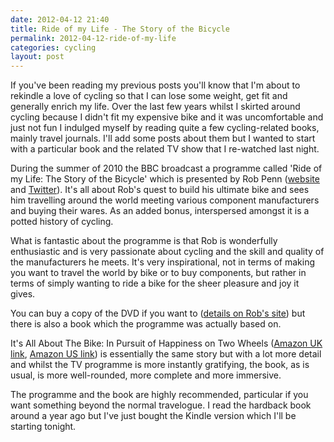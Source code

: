 ```yaml
---
date: 2012-04-12 21:40
title: Ride of my Life - The Story of the Bicycle
permalink: 2012-04-12-ride-of-my-life
categories: cycling
layout: post
---
```


If you've been reading my previous posts you'll know that I'm about to rekindle a love of cycling so that I can lose some weight, get fit and generally enrich my life. Over the last few years whilst I skirted around cycling because I didn't fit my expensive bike and it was uncomfortable and just not fun I indulged myself by reading quite a few cycling-related books, mainly travel journals. I'll add some posts about them but I wanted to start with a particular book and the related TV show that I re-watched last night.

During the summer of 2010 the BBC broadcast a programme called 'Ride of my Life: The Story of the Bicycle' which is presented by Rob Penn ([website](http://www.robpenn.net) and [Twitter](http://www.twitter.com/lateraltruth)). It's all about Rob's quest to build his ultimate bike and sees him travelling around the world meeting various component manufacturers and buying their wares. As an added bonus, interspersed amongst it is a potted history of cycling.

What is fantastic about the programme is that Rob is wonderfully enthusiastic and is very passionate about cycling and the skill and quality of the manufacturers he meets. It's very inspirational, not in terms of making you want to travel the world by bike or to buy components, but rather in terms of simply wanting to ride a bike for the sheer pleasure and joy it gives.

You can buy a copy of the DVD if you want to ([details on Rob's site](http://www.robpenn.net/television.phtml)) but there is also a book which the programme was actually based on.

It's All About The Bike: In Pursuit of Happiness on Two Wheels ([Amazon UK link](http://www.amazon.co.uk/Its-All-About-Bike-Happiness/dp/0141043792/), [Amazon US link](http://www.amazon.com/Its-All-About-Bike-Happiness/dp/0141043792/)) is essentially the same story but with a lot more detail and whilst the TV programme is more instantly gratifying, the book, as is usual, is more well-rounded, more complete and more immersive.

The programme and the book are highly recommended, particular if you want something beyond the normal travelogue. I read the hardback book around a year ago but I've just bought the Kindle version which I'll be starting tonight. 
